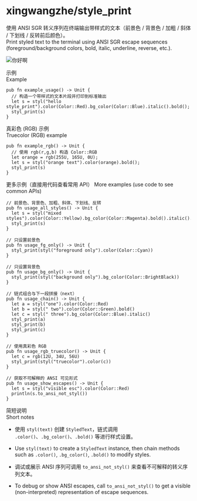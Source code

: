 # xingwangzhe/style_print

使用 ANSI SGR 转义序列在终端输出带样式的文本（前景色 / 背景色 / 加粗 / 斜体 / 下划线 / 反转前后颜色）。  
Print styled text to the terminal using ANSI SGR escape sequences (foreground/background colors, bold, italic, underline, reverse, etc.).

![你好啊](https://i.ibb.co/gbBBDhjq/2025-10-08-14-56-16.png)


示例  
Example

```moonbit
pub fn example_usage() -> Unit {
  // 构造一个带样式的文本片段并打印到标准输出
  let s = styl("hello style_print").color(Color::Red).bg_color(Color::Blue).italic().bold();
  styl_print(s)
}
```

真彩色 (RGB) 示例  
Truecolor (RGB) example

```moonbit
pub fn example_rgb() -> Unit {
  // 使用 rgb(r,g,b) 构造 Color::RGB
  let orange = rgb(255U, 165U, 0U);
  let s = styl("orange text").color(orange).bold();
  styl_print(s)
}
```

更多示例（直接用代码查看常用 API）
More examples (use code to see common APIs)

```moonbit
// 前景色、背景色、加粗、斜体、下划线、反转
pub fn usage_all_styles() -> Unit {
  let s = styl("mixed styles").color(Color::Yellow).bg_color(Color::Magenta).bold().italic().underline().reverse();
  styl_print(s)
}

// 只设置前景色
pub fn usage_fg_only() -> Unit {
  styl_print(styl("foreground only").color(Color::Cyan))
}

// 只设置背景色
pub fn usage_bg_only() -> Unit {
  styl_print(styl("background only").bg_color(Color::BrightBlack))
}

// 链式组合与下一段拼接（next）
pub fn usage_chain() -> Unit {
  let a = styl("one").color(Color::Red)
  let b = styl(" two").color(Color::Green).bold()
  let c = styl(" three").bg_color(Color::Blue).italic()
  styl_print(a)
  styl_print(b)
  styl_print(c)
}

// 使用真彩色 RGB
pub fn usage_rgb_truecolor() -> Unit {
  let c = rgb(12U, 34U, 56U)
  styl_print(styl("truecolor").color(c))
}

// 获取不可解释的 ANSI 可见形式
pub fn usage_show_escapes() -> Unit {
  let s = styl("visible esc").color(Color::Red)
  println(s.to_ansi_not_styl())
}
```

简短说明  
Short notes

- 使用 `styl(text)` 创建 `StyledText`，链式调用 `.color()`、`.bg_color()`、`.bold()` 等进行样式设置。  
- Use `styl(text)` to create a `StyledText` instance, then chain methods such as `.color()`, `.bg_color()`, `.bold()` to modify styles.

- 调试或展示 ANSI 序列可调用 `to_ansi_not_styl()` 来查看不可解释的转义序列文本。  
- To debug or show ANSI escapes, call `to_ansi_not_styl()` to get a visible (non-interpreted) representation of escape sequences.

